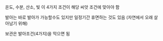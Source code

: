 온도, 수분, 산소, 빛 이 4가지 조건이 해당 씨앗 조건에 맞아야 함

발아는 바로 발아가 가능할수도 있지만 일정기간 휴면하는 것도 있음 (자연에서 오래 살아남기 위해)

보관은 발아조건(4가지)을 막으면 됨

